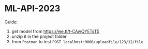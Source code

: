 # ML-API-2023
Guide:  
1. get model from https://we.tl/t-CAwQYETsT5  
2. unzip it in the project folder  
3. from `Postman` to test  `POST localhost:9000/uploadfile/123/12/file`
 

